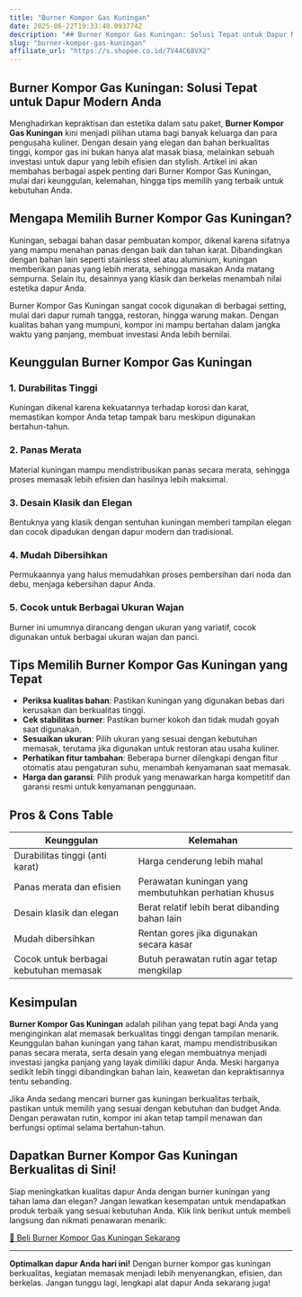 ```yaml
---
title: "Burner Kompor Gas Kuningan"
date: 2025-06-22T19:33:48.093774Z
description: "## Burner Kompor Gas Kuningan: Solusi Tepat untuk Dapur Modern Anda..."
slug: "burner-kompor-gas-kuningan"
affiliate_url: "https://s.shopee.co.id/7V44C68VX2"
---
```

## Burner Kompor Gas Kuningan: Solusi Tepat untuk Dapur Modern Anda

Menghadirkan kepraktisan dan estetika dalam satu paket, **Burner Kompor Gas Kuningan** kini menjadi pilihan utama bagi banyak keluarga dan para pengusaha kuliner. Dengan desain yang elegan dan bahan berkualitas tinggi, kompor gas ini bukan hanya alat masak biasa, melainkan sebuah investasi untuk dapur yang lebih efisien dan stylish. Artikel ini akan membahas berbagai aspek penting dari Burner Kompor Gas Kuningan, mulai dari keunggulan, kelemahan, hingga tips memilih yang terbaik untuk kebutuhan Anda.

## Mengapa Memilih Burner Kompor Gas Kuningan?

Kuningan, sebagai bahan dasar pembuatan kompor, dikenal karena sifatnya yang mampu menahan panas dengan baik dan tahan karat. Dibandingkan dengan bahan lain seperti stainless steel atau aluminium, kuningan memberikan panas yang lebih merata, sehingga masakan Anda matang sempurna. Selain itu, desainnya yang klasik dan berkelas menambah nilai estetika dapur Anda.

Burner Kompor Gas Kuningan sangat cocok digunakan di berbagai setting, mulai dari dapur rumah tangga, restoran, hingga warung makan. Dengan kualitas bahan yang mumpuni, kompor ini mampu bertahan dalam jangka waktu yang panjang, membuat investasi Anda lebih bernilai.

## Keunggulan Burner Kompor Gas Kuningan

### 1. Durabilitas Tinggi
Kuningan dikenal karena kekuatannya terhadap korosi dan karat, memastikan kompor Anda tetap tampak baru meskipun digunakan bertahun-tahun.

### 2. Panas Merata
Material kuningan mampu mendistribusikan panas secara merata, sehingga proses memasak lebih efisien dan hasilnya lebih maksimal.

### 3. Desain Klasik dan Elegan
Bentuknya yang klasik dengan sentuhan kuningan memberi tampilan elegan dan cocok dipadukan dengan dapur modern dan tradisional.

### 4. Mudah Dibersihkan
Permukaannya yang halus memudahkan proses pembersihan dari noda dan debu, menjaga kebersihan dapur Anda.

### 5. Cocok untuk Berbagai Ukuran Wajan
Burner ini umumnya dirancang dengan ukuran yang variatif, cocok digunakan untuk berbagai ukuran wajan dan panci.

## Tips Memilih Burner Kompor Gas Kuningan yang Tepat

- **Periksa kualitas bahan**: Pastikan kuningan yang digunakan bebas dari kerusakan dan berkualitas tinggi.
- **Cek stabilitas burner**: Pastikan burner kokoh dan tidak mudah goyah saat digunakan.
- **Sesuaikan ukuran**: Pilih ukuran yang sesuai dengan kebutuhan memasak, terutama jika digunakan untuk restoran atau usaha kuliner.
- **Perhatikan fitur tambahan**: Beberapa burner dilengkapi dengan fitur otomatis atau pengaturan suhu, menambah kenyamanan saat memasak.
- **Harga dan garansi**: Pilih produk yang menawarkan harga kompetitif dan garansi resmi untuk kenyamanan penggunaan.

## Pros & Cons Table

| **Keunggulan**                         | **Kelemahan**                     |
|----------------------------------------|----------------------------------|
| Durabilitas tinggi (anti karat)       | Harga cenderung lebih mahal     |
| Panas merata dan efisien               | Perawatan kuningan yang membutuhkan perhatian khusus |
| Desain klasik dan elegan              | Berat relatif lebih berat dibanding bahan lain |
| Mudah dibersihkan                     | Rentan gores jika digunakan secara kasar |
| Cocok untuk berbagai kebutuhan memasak| Butuh perawatan rutin agar tetap mengkilap |

## Kesimpulan

**Burner Kompor Gas Kuningan** adalah pilihan yang tepat bagi Anda yang menginginkan alat memasak berkualitas tinggi dengan tampilan menarik. Keunggulan bahan kuningan yang tahan karat, mampu mendistribusikan panas secara merata, serta desain yang elegan membuatnya menjadi investasi jangka panjang yang layak dimiliki dapur Anda. Meski harganya sedikit lebih tinggi dibandingkan bahan lain, keawetan dan kepraktisannya tentu sebanding.

Jika Anda sedang mencari burner gas kuningan berkualitas terbaik, pastikan untuk memilih yang sesuai dengan kebutuhan dan budget Anda. Dengan perawatan rutin, kompor ini akan tetap tampil menawan dan berfungsi optimal selama bertahun-tahun.

## Dapatkan Burner Kompor Gas Kuningan Berkualitas di Sini!

Siap meningkatkan kualitas dapur Anda dengan burner kuningan yang tahan lama dan elegan? Jangan lewatkan kesempatan untuk mendapatkan produk terbaik yang sesuai kebutuhan Anda. Klik link berikut untuk membeli langsung dan nikmati penawaran menarik:  

[🛒 Beli Burner Kompor Gas Kuningan Sekarang](https://s.shopee.co.id/7V44C68VX2)

---

**Optimalkan dapur Anda hari ini!** Dengan burner kompor gas kuningan berkualitas, kegiatan memasak menjadi lebih menyenangkan, efisien, dan berkelas. Jangan tunggu lagi, lengkapi alat dapur Anda sekarang juga!